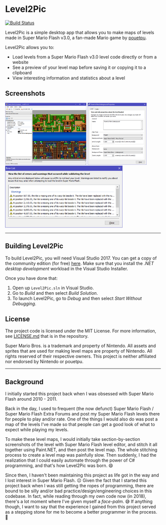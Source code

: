 ﻿# Level2Pic

[![Build Status](https://travis-ci.com/rclim95/Level2Pic.svg?branch=develop)](https://travis-ci.com/rclim95/Level2Pic)

Level2Pic is a simple desktop app that allows you to make maps of levels made in Super Mario Flash v3.0, a fan-made Mario game by [pouetpu](http://www.pouetpu-games.com/).

Level2Pic allows you to:

* Load levels from a Super Mario Flash v3.0 level code directly or from a website
* See a preview of your level map before saving it or copying it to a clipboard
* View interesting information and statistics about a level

## Screenshots

[<img src="docs/assets/Level2Pic.png" height="200" />](docs/assets/Level2Pic.png) 
[<img src="docs/assets/Level2Pic.Properties.png" height="200" />](docs/assets/Level2Pic.Properties.png)
[<img src="docs/assets/Level2Pic.Warnings.png" height="200" />](docs/assets/Level2Pic.Warnings.png)


----

## Building Level2Pic

To build Level2Pic, you will need Visual Studio 2017. You can get a copy of the community edition (for free) [here](https://visualstudio.microsoft.com/thank-you-downloading-visual-studio/?sku=Community&rel=15). Make sure that you install the _.NET desktop development_ workload in the Visual Studio Installer.

Once you have done that:

1. Open up `Level2Pic.sln` in Visual Studio.
2. Go to _Build_ and then select _Build Solution_.
3. To launch Level2Pic, go to _Debug_ and then select _Start Without Debugging_.

## License

The project code is licensed under the MIT License. For more information, see [LICENSE.md](LICENSE.md) that is in the repository.

Super Mario Bros. is a trademark and property of Nintendo. All assets and sprites that are used for making level maps are property of Nintendo. All rights reserved of their respective owners. This project is neither affiliated nor endorsed by Nintendo or pouetpu.

----

## Background

I initially started this project back when I was obsessed with Super Mario Flash around 2010 - 2011. 

Back in the day, I used to frequent (the now defunct) Super Mario Flash / Super Mario Flash Extra Forums and post my Super Mario Flash levels there for people to play and/or rate. One of the things I would also do was post a map of the levels I've made so that people can get a good look of what to expect while playing my levels.

To make these level maps, I would initially take section-by-section screenshots of the level with Super Mario Flash level editor, and stitch it all together using Paint.NET, and then post the level map. The whole stitching process to create a level map was painfully slow. Then suddenly, I had the realization that I could easily automate through the power of C# programming, and that's how Level2Pic was born. 😄

Since then, I haven't been maintaining this project as life got in the way and I lost interest in Super Mario Flash. ☹ Given the fact that I started this project back when I was still getting the ropes of programming, there are bound to be silly and/or bad practice/design/engineering choices in this codebase. In fact, while reading through my own code now (in 2018), there's a lot moment where I've given myself a _face-palm_. 😅 If anything though, I want to say that the experience I gained from this project served as a stepping stone for me to become a better programmer in the process. 🙂